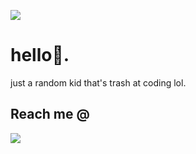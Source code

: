 ![](https://komarev.com/ghpvc/?username=icantcodelolz&color=blueviolet)
# hello👋.
just a random kid that's trash at coding lol.

## Reach me @
<img
src=https://discord.c99.nl/widget/theme-3/780850713206194226.png>
